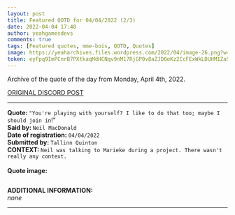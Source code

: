 ```yaml
---
layout: post
title: Featured QOTD for 04/04/2022 (2/3)
date: 2022-04-04 17:40
author: yeahgamesdevs
comments: true
tags: [Featured quotes, mme-bois, QOTD, Quotes]
image: https://yeaharchives.files.wordpress.com/2022/04/image-26.png?w=408
token: eyFpq9ImPCnrB7PXtkaqMdHCNqv9nM17RjGP0v8aZJD0oKz2CcFExWkLDUHM1Za5yhXqAhX4BwalAdA6py3u8nOyKMUjqiAiq5Kc36Zo96PacvyQzgWFw2JSJUhPCwMOa2TM0NT6XH09
---
```

<!-- wp:paragraph -->
<p>Archive of the quote of the day from Monday, April 4th, 2022. </p>
<!-- /wp:paragraph -->

<!-- wp:buttons {"layout":{"type":"flex","justifyContent":"left"}} -->
<div class="wp-block-buttons"><!-- wp:button {"textColor":"vivid-cyan-blue","align":"center","style":{"border":{"radius":"18px"}},"className":"is-style-fill"} -->
<div class="wp-block-button aligncenter is-style-fill"><a class="wp-block-button__link has-vivid-cyan-blue-color has-text-color wp-element-button" href="https://discord.com/channels/887052880782176266/958100064079839303/960651202989789247" style="border-radius:18px;">ORIGINAL DISCORD POST</a></div>
<!-- /wp:button --></div>
<!-- /wp:buttons -->

<!-- wp:separator {"align":"center","className":"is-style-wide"} -->
<hr class="wp-block-separator aligncenter has-alpha-channel-opacity is-style-wide" />
<!-- /wp:separator -->

<!-- wp:paragraph -->
<p><strong>Quote: </strong><code>"You're playing with yourself? I like to do that too; maybe I should join in</code>!"<br><strong>Said by: </strong><code>Neil MacDonald</code><br><strong>Date of registration: </strong><code>04/04/2022</code> <br><strong>Submitted by: </strong><code>Tallinn Quinton</code><br><strong>CONTEXT: </strong><code>Neil was talking to Marieke during a project. There wasn't really any context.</code><br><br><strong>Quote image:</strong></p>
<!-- /wp:paragraph -->

<!-- wp:image {"id":180,"sizeSlug":"large","linkDestination":"none"} -->
<figure class="wp-block-image size-large"><img src="https://yeaharchives.files.wordpress.com/2022/04/image-26.png?w=408" alt="" class="wp-image-180" /></figure>
<!-- /wp:image -->

<!-- wp:paragraph -->
<p><strong>ADDITIONAL INFORMATION:</strong><br><em>none</em></p>
<!-- /wp:paragraph -->

<!-- wp:separator {"className":"is-style-wide"} -->
<hr class="wp-block-separator has-alpha-channel-opacity is-style-wide" />
<!-- /wp:separator -->
